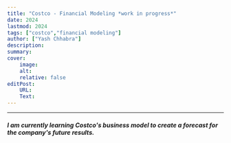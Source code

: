 ```yaml
---
title: "Costco - Financial Modeling *work in progress*" 
date: 2024
lastmod: 2024
tags: ["costco","financial modeling"]
author: ["Yash Chhabra"]
description:  
summary: 
cover:
    image: 
    alt: 
    relative: false
editPost:
    URL: 
    Text: 
---
```


---

##### I am currently learning Costco's business model to create a forecast for the company's future results.


